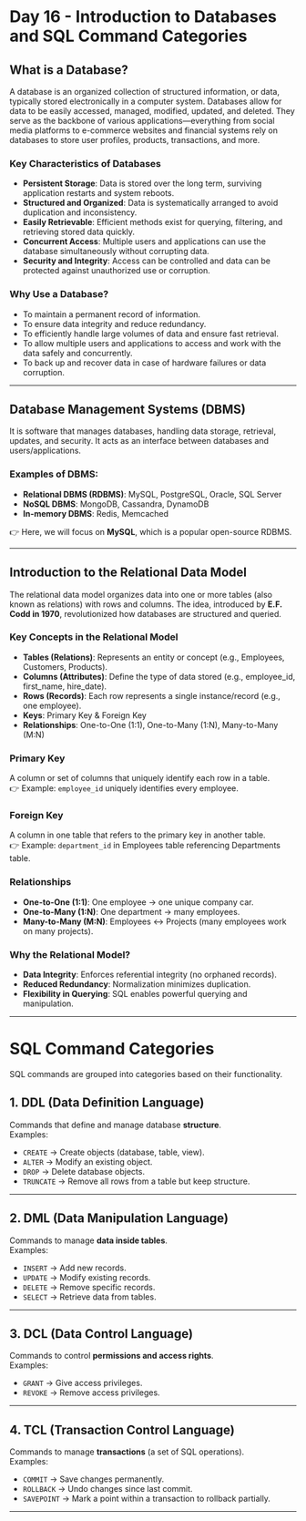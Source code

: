 # Day 16 - Introduction to Databases and SQL Command Categories

## What is a Database?
A database is an organized collection of structured information, or data, typically stored electronically in a computer system. Databases allow for data to be easily accessed, managed, modified, updated, and deleted. They serve as the backbone of various applications—everything from social media platforms to e-commerce websites and financial systems rely on databases to store user profiles, products, transactions, and more.

### Key Characteristics of Databases
- **Persistent Storage**: Data is stored over the long term, surviving application restarts and system reboots.
- **Structured and Organized**: Data is systematically arranged to avoid duplication and inconsistency.
- **Easily Retrievable**: Efficient methods exist for querying, filtering, and retrieving stored data quickly.
- **Concurrent Access**: Multiple users and applications can use the database simultaneously without corrupting data.
- **Security and Integrity**: Access can be controlled and data can be protected against unauthorized use or corruption.

### Why Use a Database?
- To maintain a permanent record of information.
- To ensure data integrity and reduce redundancy.
- To efficiently handle large volumes of data and ensure fast retrieval.
- To allow multiple users and applications to access and work with the data safely and concurrently.
- To back up and recover data in case of hardware failures or data corruption.

---

## Database Management Systems (DBMS)
It is software that manages databases, handling data storage, retrieval, updates, and security. It acts as an interface between databases and users/applications.

### Examples of DBMS:
- **Relational DBMS (RDBMS)**: MySQL, PostgreSQL, Oracle, SQL Server  
- **NoSQL DBMS**: MongoDB, Cassandra, DynamoDB  
- **In-memory DBMS**: Redis, Memcached  

👉 Here, we will focus on **MySQL**, which is a popular open-source RDBMS.

---

## Introduction to the Relational Data Model
The relational data model organizes data into one or more tables (also known as relations) with rows and columns. The idea, introduced by **E.F. Codd in 1970**, revolutionized how databases are structured and queried.

### Key Concepts in the Relational Model
- **Tables (Relations)**: Represents an entity or concept (e.g., Employees, Customers, Products).  
- **Columns (Attributes)**: Define the type of data stored (e.g., employee_id, first_name, hire_date).  
- **Rows (Records)**: Each row represents a single instance/record (e.g., one employee).  
- **Keys**: Primary Key & Foreign Key  
- **Relationships**: One-to-One (1:1), One-to-Many (1:N), Many-to-Many (M:N)  

### Primary Key
A column or set of columns that uniquely identify each row in a table.  
👉 Example: `employee_id` uniquely identifies every employee.

### Foreign Key
A column in one table that refers to the primary key in another table.  
👉 Example: `department_id` in Employees table referencing Departments table.

### Relationships
- **One-to-One (1:1)**: One employee → one unique company car.  
- **One-to-Many (1:N)**: One department → many employees.  
- **Many-to-Many (M:N)**: Employees ↔ Projects (many employees work on many projects).  

### Why the Relational Model?
- **Data Integrity**: Enforces referential integrity (no orphaned records).  
- **Reduced Redundancy**: Normalization minimizes duplication.  
- **Flexibility in Querying**: SQL enables powerful querying and manipulation.  

---

# SQL Command Categories

SQL commands are grouped into categories based on their functionality.

## 1. DDL (Data Definition Language)
Commands that define and manage database **structure**.  
Examples:  
- `CREATE` → Create objects (database, table, view).  
- `ALTER` → Modify an existing object.  
- `DROP` → Delete database objects.  
- `TRUNCATE` → Remove all rows from a table but keep structure.  

---

## 2. DML (Data Manipulation Language)
Commands to manage **data inside tables**.  
Examples:  
- `INSERT` → Add new records.  
- `UPDATE` → Modify existing records.  
- `DELETE` → Remove specific records.  
- `SELECT` → Retrieve data from tables.  

---

## 3. DCL (Data Control Language)
Commands to control **permissions and access rights**.  
Examples:  
- `GRANT` → Give access privileges.  
- `REVOKE` → Remove access privileges.  

---

## 4. TCL (Transaction Control Language)
Commands to manage **transactions** (a set of SQL operations).  
Examples:  
- `COMMIT` → Save changes permanently.  
- `ROLLBACK` → Undo changes since last commit.  
- `SAVEPOINT` → Mark a point within a transaction to rollback partially.  

---


